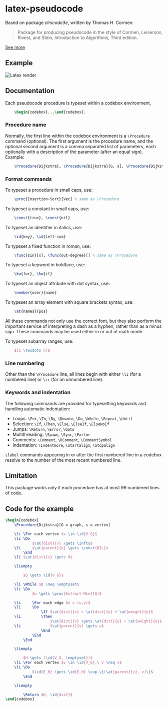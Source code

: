 latex-pseudocode
================

Based on package _clrscode3e_, written by Thomas H. Cormen:

> Package for producing pseudocode in the style of Cormen, Leiserson,
> Rivest, and Stein, Introduction to Algorithms, Third edition.

[See more](http://www.cs.dartmouth.edu/~thc/clrscode/)


Example
-------

![Latex render](https://github.com/esneider/latex-pseudocode/raw/master/images/Dijkstra.png "Pseudocode for Dijkstra's algorithm")


Documentation
-------------


Each pseudocode procedure is typeset within a codebox environment,
```tex
    \begin{codebox}...\end{codebox}.
```

### Procedure name


Normally, the first line within the codebox environment is a `\Procedure`
command (optional). The first argument is the procedure name, and the
optional second argument is a comma separated list of parameters, each
optionally with a description of the parameter (after an equal sign).
Example:
```tex
    \Procedure{Dijkstra}, \Procedure{Dijkstra}[G, s], \Procedure{Dijkstra}[G = graph, s = vertex]
```

### Format commands


To typeset a procedure in small caps, use:
```tex
    \proc{Insertion-Sort}[Vec] % same as \Procedure
```


To typeset a constant in small caps, use:
```tex
    \const{true}, \const{nil}
```


To typeset an identifier in italics, use:
```tex
    \id{key}, \id{left-sum}
```


To typeset a fixed function in roman, use:
```tex
    \func{sin}[x], \func{out-degree}[] % same as \Procedure
```


To typeset a keyword in boldface, use:
```tex
    \kw{for}, \kw{if}
```


To typeset an object attribute with dot syntax, use:
```tex
    \member{user}{name}
```


To typeset an array element with square brackets syntax, use:
```tex
    \at{names}{pos}
```


All these commands not only use the correct font, but they also perform
the important service of interpreting a dash as a hyphen, rather than as
a minus sign. These commands may be used either in or out of math mode.


To typeset subarray ranges, use:
```tex
    $[1 \twodots n]$
```


### Line numbering


Other than the `\Procedure` line, all lines begin with either `\li` (for
a numbered line) or `\zi` (for an unnumbered line).


### Keywords and indentation


The following commands are provided for typesetting keywords and
handling automatic indentation:

+ Loops: `\For`, `\To`, `\By`, `\Downto`, `\Do`, `\While`, `\Repeat`, `\Until`
+ Selection: `\If`, `\Then`, `\Else`, `\ElseIf`, `\ElseNoIf`
+ Jumps: `\Return`, `\Error`, `\Goto`
+ Multithreading: `\Spawn`, `\Sync`, `\Parfor`
+ Comments: `\Comment`, `\RComment`, `\CommentSymbol`
+ Indentation: `\Indentmore`, `\Startalign`, `\Stopalign`


`\label` commands appearing in or after the first numbered line in a
codebox resolve to the number of the most recent numbered line.


Limitation
----------

This package works only if each procedure has at most 99
numbered lines of code.


Code for the example
--------------------

```tex
\begin{codebox}
    \Procedure{Dijkstra}[G = graph, s = vertex]

    \li \For each vertex $v \in \id{V_G}$
    \li \Do
            $\at{dist}{v} \gets \infty$
    \li     $\at{parent}{v} \gets \const{NIL}$
        \End
    \li $\at{dist}{s} \gets 0$

    \liempty

        $Q \gets \id{V_G}$

    \li \While $Q \neq \emptyset$
    \li \Do
            $u \gets \proc{Extract-Min}[Q]$

    \li     \For each edge $e = (u,v)$
    \li     \Do
                \If $\at{dist}{v} > \at{dist}{u} + \at{weight}{e}$
    \li         \Then
                    $\at{dist}{v} \gets \at{dist}{u} + \at{weight}{e}$
    \li             $\at{parent}{v} \gets u$
                \End
            \End
        \End

    \liempty

        $H \gets (\id{V_G, \emptyset})$
    \li \For each vertex $v \in \id{V_G},\ v \neq s$
    \li \Do
            $\id{E_H} \gets \id{E_H} \cup \{(\at{parent}{v}, v)\}$
        \End

    \liempty

        \Return $H, \id{dist}$
\end{codebox}
```

